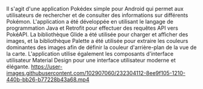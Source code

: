 Il s'agit d'une application Pokédex simple pour Android qui permet aux utilisateurs de rechercher et de consulter des informations sur différents Pokémon. L'application a été développée en utilisant le langage de programmation Java et Retrofit pour effectuer des requêtes API vers PokéAPI. La bibliothèque Glide a été utilisée pour charger et afficher des images, et la bibliothèque Palette a été utilisée pour extraire les couleurs dominantes des images afin de définir la couleur d'arrière-plan de la vue de la carte. L'application utilise également les composants d'interface utilisateur Material Design pour une interface utilisateur moderne et élégante. 
https://user-images.githubusercontent.com/102907060/232304112-8ee9f105-1210-440b-bb26-b77228b43a68.mp4
